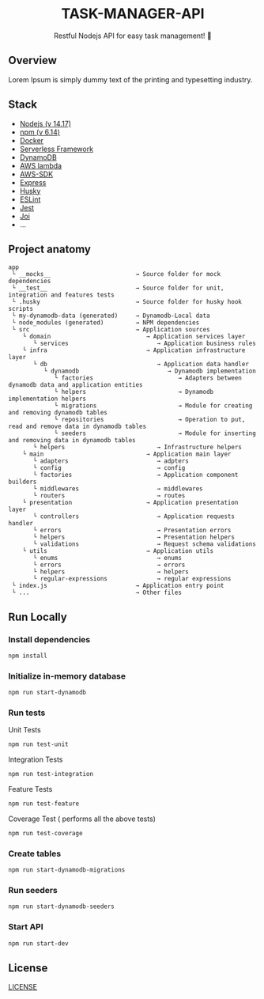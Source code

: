 <h1 align="center">TASK-MANAGER-API</h1>


<p align="center"> Restful Nodejs API for easy task management! 🚀</p>





## Overview



Lorem Ipsum is simply dummy text of the printing and typesetting industry.




## Stack



 - [Nodejs (v 14.17)](https://nodejs.org/en/)
 - [npm (v 6.14)](https://www.npmjs.com/)
 - [Docker](https://www.docker.com/)
 - [Serverless Framework](https://www.serverless.com/)
 - [DynamoDB](https://aws.amazon.com/dynamodb)
 - [AWS lambda](https://aws.amazon.com/lambda)
 - [AWS-SDK](https://www.npmjs.com/package/aws-sdk)
 - [Express](https://www.npmjs.com/package/express)
 - [Husky](https://www.npmjs.com/package/husky)
 - [ESLint](https://www.npmjs.com/package/eslint)
 - [Jest](https://www.npmjs.com/package/jest)
 - [Joi](https://www.npmjs.com/package/joi)
 - ...




## Project anatomy



```
app
 └ __mocks__                        → Source folder for mock dependencies 
 └ __test__                         → Source folder for unit, integration and features tests
 └ .husky                           → Source folder for husky hook scripts
 └ my-dynamodb-data (generated)     → Dynamodb-Local data
 └ node_modules (generated)         → NPM dependencies
 └ src                              → Application sources 
    └ domain                           → Application services layer
       └ services                         → Application business rules 
    └ infra                            → Application infrastructure layer
       └ db                               → Application data handler
          └ dynamodb                         → Dynamodb implementation
             └ factories                        → Adapters between dynamodb data and application entities
             └ helpers                          → Dynamodb implementation helpers
             └ migrations                       → Module for creating and removing dynamodb tables
             └ repositories                     → Operation to put, read and remove data in dynamodb tables
             └ seeders                          → Module for inserting and removing data in dynamodb tables
       └ helpers                          → Infrastructure helpers
    └ main                             → Application main layer
       └ adapters                         → adpters
       └ config                           → config
       └ factories                        → Application component builders
       └ middlewares                      → middlewares
       └ routers                          → routes
    └ presentation                     → Application presentation layer
       └ controllers                      → Application requests handler
       └ errors                           → Presentation errors
       └ helpers                          → Presentation helpers
       └ validations                      → Request schema validations
    └ utils                            → Application utils
       └ enums                            → enums
       └ errors                           → errors
       └ helpers                          → helpers
       └ regular-expressions              → regular expressions
 └ index.js                         → Application entry point
 └ ...                              → Other files
 ```




## Run Locally




### Install dependencies


```bash
npm install
```



### Initialize in-memory database


```bash
npm run start-dynamodb
```



### Run tests



Unit Tests




```bash
npm run test-unit
```




Integration Tests



```bash
npm run test-integration
```



Feature Tests



```bash
npm run test-feature
```



Coverage Test ( performs all the above tests)




```bash
npm run test-coverage
```



### Create tables



```bash
npm run start-dynamodb-migrations
```




### Run seeders





```bash
npm run start-dynamodb-seeders
```




### Start API

 

```bash
npm run start-dev
```


## License



[LICENSE](/LICENSE)
